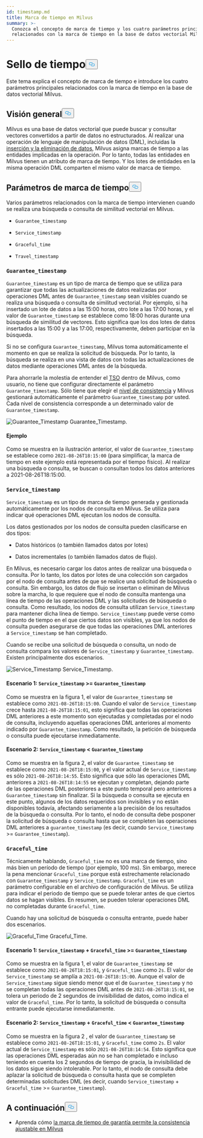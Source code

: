 ```yaml
---
id: timestamp.md
title: Marca de tiempo en Milvus
summary: >-
  Conozca el concepto de marca de tiempo y los cuatro parámetros principales
  relacionados con la marca de tiempo en la base de datos vectorial Milvus.
---
```

<h1 id="Timestamp" class="common-anchor-header">Sello de tiempo<button data-href="#Timestamp" class="anchor-icon" translate="no">
      <svg translate="no"
        aria-hidden="true"
        focusable="false"
        height="20"
        version="1.1"
        viewBox="0 0 16 16"
        width="16"
      >
        <path
          fill="#0092E4"
          fill-rule="evenodd"
          d="M4 9h1v1H4c-1.5 0-3-1.69-3-3.5S2.55 3 4 3h4c1.45 0 3 1.69 3 3.5 0 1.41-.91 2.72-2 3.25V8.59c.58-.45 1-1.27 1-2.09C10 5.22 8.98 4 8 4H4c-.98 0-2 1.22-2 2.5S3 9 4 9zm9-3h-1v1h1c1 0 2 1.22 2 2.5S13.98 12 13 12H9c-.98 0-2-1.22-2-2.5 0-.83.42-1.64 1-2.09V6.25c-1.09.53-2 1.84-2 3.25C6 11.31 7.55 13 9 13h4c1.45 0 3-1.69 3-3.5S14.5 6 13 6z"
        ></path>
      </svg>
    </button></h1><p>Este tema explica el concepto de marca de tiempo e introduce los cuatro parámetros principales relacionados con la marca de tiempo en la base de datos vectorial Milvus.</p>
<h2 id="Overview" class="common-anchor-header">Visión general<button data-href="#Overview" class="anchor-icon" translate="no">
      <svg translate="no"
        aria-hidden="true"
        focusable="false"
        height="20"
        version="1.1"
        viewBox="0 0 16 16"
        width="16"
      >
        <path
          fill="#0092E4"
          fill-rule="evenodd"
          d="M4 9h1v1H4c-1.5 0-3-1.69-3-3.5S2.55 3 4 3h4c1.45 0 3 1.69 3 3.5 0 1.41-.91 2.72-2 3.25V8.59c.58-.45 1-1.27 1-2.09C10 5.22 8.98 4 8 4H4c-.98 0-2 1.22-2 2.5S3 9 4 9zm9-3h-1v1h1c1 0 2 1.22 2 2.5S13.98 12 13 12H9c-.98 0-2-1.22-2-2.5 0-.83.42-1.64 1-2.09V6.25c-1.09.53-2 1.84-2 3.25C6 11.31 7.55 13 9 13h4c1.45 0 3-1.69 3-3.5S14.5 6 13 6z"
        ></path>
      </svg>
    </button></h2><p>Milvus es una base de datos vectorial que puede buscar y consultar vectores convertidos a partir de datos no estructurados. Al realizar una operación de lenguaje de manipulación de datos (DML), incluidas la <a href="https://milvus.io/docs/v2.1.x/data_processing.md">inserción y la eliminación de datos</a>, Milvus asigna marcas de tiempo a las entidades implicadas en la operación. Por lo tanto, todas las entidades en Milvus tienen un atributo de marca de tiempo. Y los lotes de entidades en la misma operación DML comparten el mismo valor de marca de tiempo.</p>
<h2 id="Timestamp-parameters" class="common-anchor-header">Parámetros de marca de tiempo<button data-href="#Timestamp-parameters" class="anchor-icon" translate="no">
      <svg translate="no"
        aria-hidden="true"
        focusable="false"
        height="20"
        version="1.1"
        viewBox="0 0 16 16"
        width="16"
      >
        <path
          fill="#0092E4"
          fill-rule="evenodd"
          d="M4 9h1v1H4c-1.5 0-3-1.69-3-3.5S2.55 3 4 3h4c1.45 0 3 1.69 3 3.5 0 1.41-.91 2.72-2 3.25V8.59c.58-.45 1-1.27 1-2.09C10 5.22 8.98 4 8 4H4c-.98 0-2 1.22-2 2.5S3 9 4 9zm9-3h-1v1h1c1 0 2 1.22 2 2.5S13.98 12 13 12H9c-.98 0-2-1.22-2-2.5 0-.83.42-1.64 1-2.09V6.25c-1.09.53-2 1.84-2 3.25C6 11.31 7.55 13 9 13h4c1.45 0 3-1.69 3-3.5S14.5 6 13 6z"
        ></path>
      </svg>
    </button></h2><p>Varios parámetros relacionados con la marca de tiempo intervienen cuando se realiza una búsqueda o consulta de similitud vectorial en Milvus.</p>
<ul>
<li><p><code translate="no">Guarantee_timestamp</code></p></li>
<li><p><code translate="no">Service_timestamp</code></p></li>
<li><p><code translate="no">Graceful_time</code></p></li>
<li><p><code translate="no">Travel_timestamp</code></p></li>
</ul>
<h3 id="Guaranteetimestamp" class="common-anchor-header"><code translate="no">Guarantee_timestamp</code></h3><p><code translate="no">Guarantee_timestamp</code> es un tipo de marca de tiempo que se utiliza para garantizar que todas las actualizaciones de datos realizadas por operaciones DML antes de <code translate="no">Guarantee_timestamp</code> sean visibles cuando se realiza una búsqueda o consulta de similitud vectorial. Por ejemplo, si ha insertado un lote de datos a las 15:00 horas, otro lote a las 17:00 horas, y el valor de <code translate="no">Guarantee_timestamp</code> se establece como 18:00 horas durante una búsqueda de similitud de vectores. Esto significa que los dos lotes de datos insertados a las 15:00 y a las 17:00, respectivamente, deben participar en la búsqueda.</p>
<p>Si no se configura <code translate="no">Guarantee_timestamp</code>, Milvus toma automáticamente el momento en que se realiza la solicitud de búsqueda. Por lo tanto, la búsqueda se realiza en una vista de datos con todas las actualizaciones de datos mediante operaciones DML antes de la búsqueda.</p>
<p>Para ahorrarle la molestia de entender el <a href="https://github.com/milvus-io/milvus/blob/master/docs/design_docs/20211214-milvus_hybrid_ts.md">TSO</a> dentro de Milvus, como usuario, no tiene que configurar directamente el parámetro <code translate="no">Guarantee_timestamp</code>. Sólo tiene que elegir el <a href="https://milvus.io/docs/v2.1.x/consistency.md">nivel de consistencia</a> y Milvus gestionará automáticamente el parámetro <code translate="no">Guarantee_timestamp</code> por usted. Cada nivel de consistencia corresponde a un determinado valor de <code translate="no">Guarantee_timestamp</code>.</p>
<p>
  
   <span class="img-wrapper"> <img translate="no" src="/docs/v2.4.x/assets/Guarantee_Timestamp.png" alt="Guarantee_Timestamp" class="doc-image" id="guarantee_timestamp" />
   </span> <span class="img-wrapper"> <span>Guarantee_Timestamp</span>. </span></p>
<h4 id="Example" class="common-anchor-header">Ejemplo</h4><p>Como se muestra en la ilustración anterior, el valor de <code translate="no">Guarantee_timestamp</code> se establece como <code translate="no">2021-08-26T18:15:00</code> (para simplificar, la marca de tiempo en este ejemplo está representada por el tiempo físico). Al realizar una búsqueda o consulta, se buscan o consultan todos los datos anteriores a 2021-08-26T18:15:00.</p>
<h3 id="Servicetimestamp" class="common-anchor-header"><code translate="no">Service_timestamp</code></h3><p><code translate="no">Service_timestamp</code> es un tipo de marca de tiempo generada y gestionada automáticamente por los nodos de consulta en Milvus. Se utiliza para indicar qué operaciones DML ejecutan los nodos de consulta.</p>
<p>Los datos gestionados por los nodos de consulta pueden clasificarse en dos tipos:</p>
<ul>
<li><p>Datos históricos (o también llamados datos por lotes)</p></li>
<li><p>Datos incrementales (o también llamados datos de flujo).</p></li>
</ul>
<p>En Milvus, es necesario cargar los datos antes de realizar una búsqueda o consulta. Por lo tanto, los datos por lotes de una colección son cargados por el nodo de consulta antes de que se realice una solicitud de búsqueda o consulta. Sin embargo, los datos de flujo se insertan o eliminan de Milvus sobre la marcha, lo que requiere que el nodo de consulta mantenga una línea de tiempo de las operaciones DML y las solicitudes de búsqueda o consulta. Como resultado, los nodos de consulta utilizan <code translate="no">Service_timestamp</code> para mantener dicha línea de tiempo. <code translate="no">Service_timestamp</code> puede verse como el punto de tiempo en el que ciertos datos son visibles, ya que los nodos de consulta pueden asegurarse de que todas las operaciones DML anteriores a <code translate="no">Service_timestamp</code> se han completado.</p>
<p>Cuando se recibe una solicitud de búsqueda o consulta, un nodo de consulta compara los valores de <code translate="no">Service_timestamp</code> y <code translate="no">Guarantee_timestamp</code>. Existen principalmente dos escenarios.</p>
<p>
  
   <span class="img-wrapper"> <img translate="no" src="/docs/v2.4.x/assets/Service_Timestamp.png" alt="Service_Timestamp" class="doc-image" id="service_timestamp" />
   </span> <span class="img-wrapper"> <span>Service_Timestamp</span>. </span></p>
<h4 id="Scenario-1-Servicetimestamp--Guaranteetimestamp" class="common-anchor-header">Escenario 1: <code translate="no">Service_timestamp</code> &gt;= <code translate="no">Guarantee_timestamp</code></h4><p>Como se muestra en la figura 1, el valor de <code translate="no">Guarantee_timestamp</code> se establece como <code translate="no">2021-08-26T18:15:00</code>. Cuando el valor de <code translate="no">Service_timestamp</code> crece hasta <code translate="no">2021-08-26T18:15:01</code>, esto significa que todas las operaciones DML anteriores a este momento son ejecutadas y completadas por el nodo de consulta, incluyendo aquellas operaciones DML anteriores al momento indicado por <code translate="no">Guarantee_timestamp</code>. Como resultado, la petición de búsqueda o consulta puede ejecutarse inmediatamente.</p>
<h4 id="Scenario-2-Servicetimestamp--Guaranteetimestamp" class="common-anchor-header">Escenario 2: <code translate="no">Service_timestamp</code> &lt; <code translate="no">Guarantee_timestamp</code></h4><p>Como se muestra en la figura 2, el valor de <code translate="no">Guarantee_timestamp</code> se establece como <code translate="no">2021-08-26T18:15:00</code>, y el valor actual de <code translate="no">Service_timestamp</code> es sólo <code translate="no">2021-08-26T18:14:55</code>. Esto significa que sólo las operaciones DML anteriores a <code translate="no">2021-08-26T18:14:55</code> se ejecutan y completan, dejando parte de las operaciones DML posteriores a este punto temporal pero anteriores a <code translate="no">Guarantee_timestamp</code> sin finalizar. Si la búsqueda o consulta se ejecuta en este punto, algunos de los datos requeridos son invisibles y no están disponibles todavía, afectando seriamente a la precisión de los resultados de la búsqueda o consulta. Por lo tanto, el nodo de consulta debe posponer la solicitud de búsqueda o consulta hasta que se completen las operaciones DML anteriores a <code translate="no">guarantee_timestamp</code> (es decir, cuando <code translate="no">Service_timestamp</code> &gt;= <code translate="no">Guarantee_timestamp</code>).</p>
<h3 id="Gracefultime" class="common-anchor-header"><code translate="no">Graceful_time</code></h3><p>Técnicamente hablando, <code translate="no">Graceful_time</code> no es una marca de tiempo, sino más bien un período de tiempo (por ejemplo, 100 ms). Sin embargo, merece la pena mencionar <code translate="no">Graceful_time</code> porque está estrechamente relacionado con <code translate="no">Guarantee_timestamp</code> y <code translate="no">Service_timestamp</code>. <code translate="no">Graceful_time</code> es un parámetro configurable en el archivo de configuración de Milvus. Se utiliza para indicar el periodo de tiempo que se puede tolerar antes de que ciertos datos se hagan visibles. En resumen, se pueden tolerar operaciones DML no completadas durante <code translate="no">Graceful_time</code>.</p>
<p>Cuando hay una solicitud de búsqueda o consulta entrante, puede haber dos escenarios.</p>
<p>
  
   <span class="img-wrapper"> <img translate="no" src="/docs/v2.4.x/assets/Graceful_Time.png" alt="Graceful_Time" class="doc-image" id="graceful_time" />
   </span> <span class="img-wrapper"> <span>Graceful_Time</span>. </span></p>
<h4 id="Scenario-1-Servicetimestamp--+--Gracefultime--Guaranteetimestamp" class="common-anchor-header">Escenario 1: <code translate="no">Service_timestamp</code> + <code translate="no">Graceful_time</code> &gt;= <code translate="no">Guarantee_timestamp</code></h4><p>Como se muestra en la figura 1, el valor de <code translate="no">Guarantee_timestamp</code> se establece como <code translate="no">2021-08-26T18:15:01</code>, y <code translate="no">Graceful_time</code> como <code translate="no">2s</code>. El valor de <code translate="no">Service_timestamp</code> se amplía a <code translate="no">2021-08-26T18:15:00</code>. Aunque el valor de <code translate="no">Service_timestamp</code> sigue siendo menor que el de <code translate="no">Guarantee_timestamp</code> y no se completan todas las operaciones DML antes de <code translate="no">2021-08-26T18:15:01</code>, se tolera un periodo de 2 segundos de invisibilidad de datos, como indica el valor de <code translate="no">Graceful_time</code>. Por lo tanto, la solicitud de búsqueda o consulta entrante puede ejecutarse inmediatamente.</p>
<h4 id="Scenario-2-Servicetimestamp--+--Gracefultime--Guaranteetimestamp" class="common-anchor-header">Escenario 2: <code translate="no">Service_timestamp</code> + <code translate="no">Graceful_time</code> &lt; <code translate="no">Guarantee_timestamp</code></h4><p>Como se muestra en la figura 2 , el valor de <code translate="no">Guarantee_timestamp</code> se establece como <code translate="no">2021-08-26T18:15:01</code>, y <code translate="no">Graceful_time</code> como <code translate="no">2s</code>. El valor actual de <code translate="no">Service_timestamp</code> es sólo <code translate="no">2021-08-26T18:14:54</code>. Esto significa que las operaciones DML esperadas aún no se han completado e incluso teniendo en cuenta los 2 segundos de tiempo de gracia, la invisibilidad de los datos sigue siendo intolerable. Por lo tanto, el nodo de consulta debe aplazar la solicitud de búsqueda o consulta hasta que se completen determinadas solicitudes DML (es decir, cuando <code translate="no">Service_timestamp</code> + <code translate="no">Graceful_time</code> &gt;= <code translate="no">Guarantee_timestamp</code>).</p>
<h2 id="Whats-next" class="common-anchor-header">A continuación<button data-href="#Whats-next" class="anchor-icon" translate="no">
      <svg translate="no"
        aria-hidden="true"
        focusable="false"
        height="20"
        version="1.1"
        viewBox="0 0 16 16"
        width="16"
      >
        <path
          fill="#0092E4"
          fill-rule="evenodd"
          d="M4 9h1v1H4c-1.5 0-3-1.69-3-3.5S2.55 3 4 3h4c1.45 0 3 1.69 3 3.5 0 1.41-.91 2.72-2 3.25V8.59c.58-.45 1-1.27 1-2.09C10 5.22 8.98 4 8 4H4c-.98 0-2 1.22-2 2.5S3 9 4 9zm9-3h-1v1h1c1 0 2 1.22 2 2.5S13.98 12 13 12H9c-.98 0-2-1.22-2-2.5 0-.83.42-1.64 1-2.09V6.25c-1.09.53-2 1.84-2 3.25C6 11.31 7.55 13 9 13h4c1.45 0 3-1.69 3-3.5S14.5 6 13 6z"
        ></path>
      </svg>
    </button></h2><ul>
<li>Aprenda cómo <a href="/docs/es/consistency.md">la marca de tiempo de garantía permite la consistencia ajustable en Milvus</a></li>
</ul>
